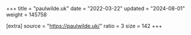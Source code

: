 +++
title = "paulwilde.uk"
date = "2022-03-22"
updated = "2024-08-01"
weight = 145758

[extra]
source = "https://paulwilde.uk/"
ratio = 3
size = 142
+++
